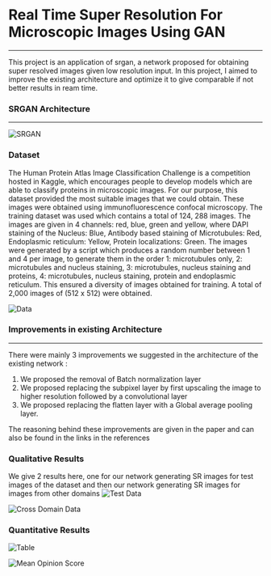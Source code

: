 # Real Time Super Resolution For Microscopic Images Using GAN
---

This project is an application of srgan, a network proposed for obtaining super resolved images given low resolution input. In this project, I aimed to improve the existing architecture and optimize it to give comparable if not better results in ream time.

### SRGAN Architecture
---
![SRGAN](https://github.com/vibss2397/Real-Time-Super-Resolution-For-Microscopic-Images-Using-GAN.git/images_for_github/architecture.png)
### Dataset
The Human Protein Atlas Image Classification Challenge is a competition hosted in Kaggle, which
encourages people to develop models which are able to classify proteins in microscopic images. For our
purpose, this dataset provided the most suitable images that we could obtain. These images were obtained
using immunofluorescence confocal microscopy. The training dataset was used which contains a total of 124,
288 images.
The images are given in 4 channels: red, blue, green and yellow, where DAPI staining of the Nucleus: Blue,
Antibody based staining of Microtubules: Red, Endoplasmic reticulum: Yellow, Protein localizations: Green.
The images were generated by a script which produces a random number between 1 and 4 per image, to
generate them in the order 1: microtubules only, 2: microtubules and nucleus staining, 3: microtubules,
nucleus staining and proteins, 4: microtubules, nucleus staining, protein and endoplasmic reticulum. This
ensured a diversity of images obtained for training. A total of 2,000 images of (512 x 512) were obtained.

![Data](https://github.com/vibss2397/Real-Time-Super-Resolution-For-Microscopic-Images-Using-GAN.git/images_for_github/data.png)
### Improvements in existing Architecture
---
There were mainly 3 improvements we suggested in the architecture of the existing network : 
1. We proposed the removal of Batch normalization layer
2. We proposed replacing the subpixel layer by first upscaling the image to higher resolution followed by a convolutional layer
3. We proposed replacing the flatten layer with a Global average pooling layer.

The reasoning behind these improvements are given in the paper and can also be found in the links in the references
### Qualitative Results
We give 2 results here, one for our network generating SR images for test images of the dataset and then our network generating SR images for images from other domains
![Test Data](https://github.com/vibss2397/Real-Time-Super-Resolution-For-Microscopic-Images-Using-GAN.git/images_for_github/testdata_results.png)

![Cross Domain Data](https://github.com/vibss2397/Real-Time-Super-Resolution-For-Microscopic-Images-Using-GAN.git/images_for_github/crossresults.png)
### Quantitative Results
![Table](https://github.com/vibss2397/Real-Time-Super-Resolution-For-Microscopic-Images-Using-GAN.git/images_for_github/quant_results.png)

![Mean Opinion Score](https://github.com/vibss2397/Real-Time-Super-Resolution-For-Microscopic-Images-Using-GAN.git/images_for_github/mos.png)